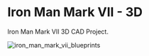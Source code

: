 # Iron Man Mark VII - 3D

Iron Man Mark VII 3D CAD Project.

![iron_man_mark_vii_blueprints](blueprints/iron_man_blueprints_by_nickgonzales7_d5sayr5.jpg)

